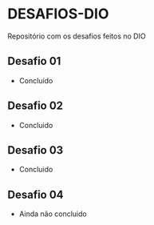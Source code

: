 # DESAFIOS-DIO
Repositório com os desafios feitos no DIO

## Desafio 01
* Concluído

## Desafio 02
* Concluido

## Desafio 03
* Concluido

## Desafio 04
* Ainda não concluido
